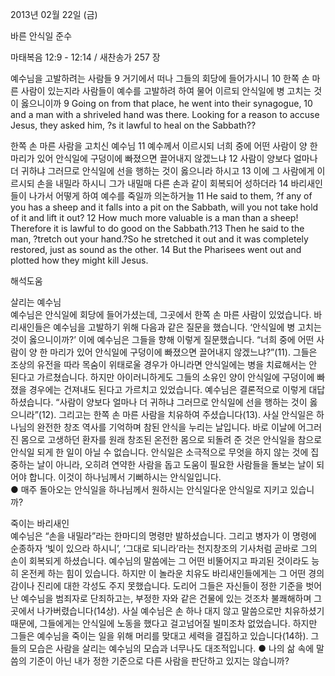 2013년 02월 22일 (금)

바른 안식일 준수



마태복음 12:9 - 12:14 / 새찬송가 257 장


예수님을 고발하려는 사람들
9 거기에서 떠나 그들의 회당에 들어가시니 10 한쪽 손 마른 사람이 있는지라 사람들이 예수를 고발하려 하여 물어 이르되 안식일에 병 고치는 것이 옳으니이까
9 Going on from that place, he went into their synagogue, 10 and a man with a shriveled hand was there. Looking for a reason to accuse Jesus, they asked him, ?s it lawful to heal on the Sabbath??  

한쪽 손 마른 사람을 고치신 예수님 
11 예수께서 이르시되 너희 중에 어떤 사람이 양 한 마리가 있어 안식일에 구덩이에 빠졌으면 끌어내지 않겠느냐 12 사람이 양보다 얼마나 더 귀하냐 그러므로 안식일에 선을 행하는 것이 옳으니라 하시고 13 이에 그 사람에게 이르시되 손을 내밀라 하시니 그가 내밀매 다른 손과 같이 회복되어 성하더라 14 바리새인들이 나가서 어떻게 하여 예수를 죽일까 의논하거늘 
11 He said to them, ?f any of you has a sheep and it falls into a pit on the Sabbath, will you not take hold of it and lift it out? 12 How much more valuable is a man than a sheep! Therefore it is lawful to do good on the Sabbath.?13 Then he said to the man, ?tretch out your hand.?So he stretched it out and it was completely restored, just as sound as the other. 14 But the Pharisees went out and plotted how they might kill Jesus.

해석도움





살리는 예수님  
예수님은 안식일에 회당에 들어가셨는데, 그곳에서 한쪽 손 마른 사람이 있었습니다. 바리새인들은 예수님을 고발하기 위해 다음과 같은 질문을 했습니다. ‘안식일에 병 고치는 것이 옳으니이까?’ 이에 예수님은 그들을 향해 이렇게 질문했습니다. “너희 중에 어떤 사람이 양 한 마리가 있어 안식일에 구덩이에 빠졌으면 끌어내지 않겠느냐?”(11). 그들은 조상의 유전을 따라 목숨이 위태로울 경우가 아니라면 안식일에는 병을 치료해서는 안 된다고 가르쳤습니다. 하지만 아이러니하게도 그들의 소유인 양이 안식일에 구덩이에 빠졌을 경우에는 건져내도 된다고 가르치고 있었습니다. 예수님은 결론적으로 이렇게 대답하셨습니다. “사람이 양보다 얼마나 더 귀하냐 그러므로 안식일에 선을 행하는 것이 옳으니라”(12). 그리고는 한쪽 손 마른 사람을 치유하여 주셨습니다(13). 사실 안식일은 하나님의 완전한 창조 역사를 기억하며 참된 안식을 누리는 날입니다. 바로 이날에 어그러진 몸으로 고생하던 환자를 원래 창조된 온전한 몸으로 되돌려 준 것은 안식일을 참으로 안식일 되게 한 일이 아닐 수 없습니다. 안식일은 소극적으로 무엇을 하지 않는 것에 집중하는 날이 아니라, 오히려 연약한 사람을 돕고 도움이 필요한 사람들을 돌보는 날이 되어야 합니다. 이것이 하나님께서 기뻐하시는 안식일입니다.  
● 매주 돌아오는 안식일을 하나님께서 원하시는 안식일다운 안식일로 지키고 있습니까? 

죽이는 바리새인  
예수님은 “손을 내밀라”라는 한마디의 명령만 발하셨습니다. 그리고 병자가 이 명령에 순종하자 ‘빛이 있으라 하시니’, ‘그대로 되니라’라는 천지창조의 기사처럼 곧바로 그의 손이 회복되게 하셨습니다. 예수님의 말씀에는 그 어떤 비뚤어지고 파괴된 것이라도 능히 온전케 하는 힘이 있습니다. 하지만 이 놀라운 치유도 바리새인들에게는 그 어떤 경의감이나 진리에 대한 각성도 주지 못했습니다. 도리어 그들은 자신들이 정한 기준을 벗어난 예수님을 범죄자로 단죄하고는, 부정한 자와 같은 건물에 있는 것조차 불쾌해하며 그곳에서 나가버렸습니다(14상). 사실 예수님은 손 하나 대지 않고 말씀으로만 치유하셨기 때문에, 그들에게는 안식일에 노동을 했다고 걸고넘어질 빌미조차 없었습니다. 하지만 그들은 예수님을 죽이는 일을 위해 머리를 맞대고 세력을 결집하고 있습니다(14하). 그들의 모습은 사람을 살리는 예수님의 모습과 너무나도 대조적입니다. 
● 나의 삶 속에 말씀의 기준이 아닌 내가 정한 기준으로 다른 사람을 판단하고 있지는 않습니까?